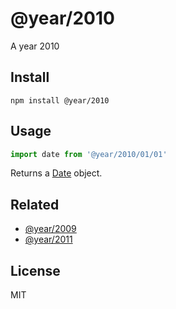 # @year/2010

A year 2010

## Install

~~~
npm install @year/2010
~~~

## Usage

~~~js
import date from '@year/2010/01/01'
~~~

Returns a [Date](https://developer.mozilla.org/en-US/docs/Web/JavaScript/Reference/Global_Objects/Date) object.

## Related

* [@year/2009](https://github.com/antonmedv/year/tree/master/packages/2009)
* [@year/2011](https://github.com/antonmedv/year/tree/master/packages/2011)

## License

MIT
